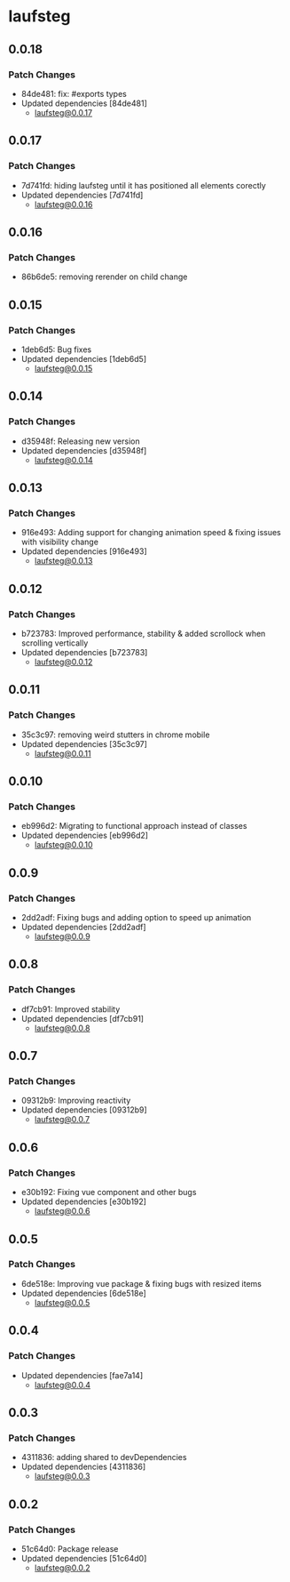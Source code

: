 # laufsteg

## 0.0.18

### Patch Changes

- 84de481: fix: #exports types
- Updated dependencies [84de481]
  - laufsteg@0.0.17

## 0.0.17

### Patch Changes

- 7d741fd: hiding laufsteg until it has positioned all elements corectly
- Updated dependencies [7d741fd]
  - laufsteg@0.0.16

## 0.0.16

### Patch Changes

- 86b6de5: removing rerender on child change

## 0.0.15

### Patch Changes

- 1deb6d5: Bug fixes
- Updated dependencies [1deb6d5]
  - laufsteg@0.0.15

## 0.0.14

### Patch Changes

- d35948f: Releasing new version
- Updated dependencies [d35948f]
  - laufsteg@0.0.14

## 0.0.13

### Patch Changes

- 916e493: Adding support for changing animation speed & fixing issues with visibility change
- Updated dependencies [916e493]
  - laufsteg@0.0.13

## 0.0.12

### Patch Changes

- b723783: Improved performance, stability & added scrollock when scrolling vertically
- Updated dependencies [b723783]
  - laufsteg@0.0.12

## 0.0.11

### Patch Changes

- 35c3c97: removing weird stutters in chrome mobile
- Updated dependencies [35c3c97]
  - laufsteg@0.0.11

## 0.0.10

### Patch Changes

- eb996d2: Migrating to functional approach instead of classes
- Updated dependencies [eb996d2]
  - laufsteg@0.0.10

## 0.0.9

### Patch Changes

- 2dd2adf: Fixing bugs and adding option to speed up animation
- Updated dependencies [2dd2adf]
  - laufsteg@0.0.9

## 0.0.8

### Patch Changes

- df7cb91: Improved stability
- Updated dependencies [df7cb91]
  - laufsteg@0.0.8

## 0.0.7

### Patch Changes

- 09312b9: Improving reactivity
- Updated dependencies [09312b9]
  - laufsteg@0.0.7

## 0.0.6

### Patch Changes

- e30b192: Fixing vue component and other bugs
- Updated dependencies [e30b192]
  - laufsteg@0.0.6

## 0.0.5

### Patch Changes

- 6de518e: Improving vue package & fixing bugs with resized items
- Updated dependencies [6de518e]
  - laufsteg@0.0.5

## 0.0.4

### Patch Changes

- Updated dependencies [fae7a14]
  - laufsteg@0.0.4

## 0.0.3

### Patch Changes

- 4311836: adding shared to devDependencies
- Updated dependencies [4311836]
  - laufsteg@0.0.3

## 0.0.2

### Patch Changes

- 51c64d0: Package release
- Updated dependencies [51c64d0]
  - laufsteg@0.0.2
